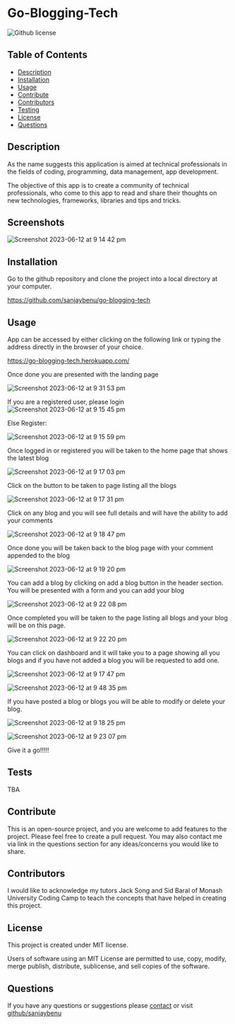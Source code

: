 # Go-Blogging-Tech

![Github license](https://img.shields.io/badge/license-MIT-blue)

## Table of Contents
* [Description](#description)
* [Installation](#installation)
* [Usage](#usage)
* [Contribute](#contribute)
* [Contributors](#contributors)
* [Testing](#tests)
* [License](#license)
* [Questions](#questions)
## Description
As the name suggests this application is aimed at technical professionals in the fields of coding, programming, data management, app development.

The objective of this app is to create a community of technical professionals, who come to this app to read and share their thoughts on new technologies, frameworks, libraries and tips and tricks.


## Screenshots

![Screenshot 2023-06-12 at 9 14 42 pm](https://github.com/sanjaybenu/go-blogging-tech/assets/105487471/60ea6879-40e6-495f-aa1f-ab2672bd18c1)

## Installation

Go to the github repository and clone the project into a local directory at your computer.

https://github.com/sanjaybenu/go-blogging-tech

## Usage

App can be accessed by either clicking on the following link or typing the address directly in the browser of your choice.

https://go-blogging-tech.herokuapp.com/

Once done you are presented with the landing page

![Screenshot 2023-06-12 at 9 31 53 pm](https://github.com/sanjaybenu/go-blogging-tech/assets/105487471/4d27d447-51ac-43e1-afcb-846e715fb1c2)

If you are a registered user, please login
![Screenshot 2023-06-12 at 9 15 45 pm](https://github.com/sanjaybenu/go-blogging-tech/assets/105487471/212b7bbb-14df-41e3-a6b5-98fd3cb818e3)

Else Register:

![Screenshot 2023-06-12 at 9 15 59 pm](https://github.com/sanjaybenu/go-blogging-tech/assets/105487471/4b21e0e7-6cf4-4ab9-979f-f308a21416ea)

Once logged in or registered you will be taken to the home page that shows the latest blog

![Screenshot 2023-06-12 at 9 17 03 pm](https://github.com/sanjaybenu/go-blogging-tech/assets/105487471/f4ce0e11-5885-437d-83f8-7a8ecb0fc29d)

Click on the button to be taken to page listing all the blogs

![Screenshot 2023-06-12 at 9 17 31 pm](https://github.com/sanjaybenu/go-blogging-tech/assets/105487471/a2f471ee-a3e2-4350-be31-fce6c908c3b8)

Click on any blog and you will see full details and will have the ability to add your comments

![Screenshot 2023-06-12 at 9 18 47 pm](https://github.com/sanjaybenu/go-blogging-tech/assets/105487471/033a234c-6108-4b90-b3ef-b4d374c74ed3)

Once done you will be taken back to the blog page with your comment appended to the blog

![Screenshot 2023-06-12 at 9 19 20 pm](https://github.com/sanjaybenu/go-blogging-tech/assets/105487471/3584e648-6a89-4b4b-9242-af1b850794ef)

You can add a blog by clicking on add a blog button in the header section. You will be presented with a form and you can add your blog

![Screenshot 2023-06-12 at 9 22 08 pm](https://github.com/sanjaybenu/go-blogging-tech/assets/105487471/05652c42-d512-42c7-b220-47155336ee07)

Once completed you will be taken to the page listing all blogs and your blog will be on this page.

![Screenshot 2023-06-12 at 9 22 20 pm](https://github.com/sanjaybenu/go-blogging-tech/assets/105487471/5be70116-3322-499c-bdee-6842d9e984a9)

You can click on dashboard and it will take you to a page showing all you blogs and if you have not added a blog you will be requested to add one.

![Screenshot 2023-06-12 at 9 17 47 pm](https://github.com/sanjaybenu/go-blogging-tech/assets/105487471/43e3a3df-5c56-4717-835d-f609a985eac4)

![Screenshot 2023-06-12 at 9 48 35 pm](https://github.com/sanjaybenu/go-blogging-tech/assets/105487471/a2d6a81d-600d-43c7-afeb-9dc2d7948670)

If you have posted a blog or blogs you will be able to modify or delete your blog.

![Screenshot 2023-06-12 at 9 18 25 pm](https://github.com/sanjaybenu/go-blogging-tech/assets/105487471/45bff5fe-79ad-44b1-8305-948a4159e2a1)

![Screenshot 2023-06-12 at 9 23 07 pm](https://github.com/sanjaybenu/go-blogging-tech/assets/105487471/509226d2-05ae-4f62-a10b-c028758dd24e)



Give it a go!!!!!

## Tests

TBA

## Contribute

This is an open-source project, and you are welcome to add features to the project. Please feel free to create a pull request. You may also contact me via link in the questions section for any ideas/concerns you would like to share.

## Contributors

I would like to acknowledge my tutors Jack Song and Sid Baral of Monash University Coding Camp to teach the concepts that have helped in creating this project.

## License

This project is created under MIT license.

Users of software using an MIT License are permitted to use, copy, modify, merge publish, distribute, sublicense, and sell copies of the software.


## Questions

If you have any questions or suggestions please [contact](mailto:sanjaybenu@gmail.com?subject=README_file_generator) or visit [github/sanjaybenu](https://github.com/sanjaybenu)
